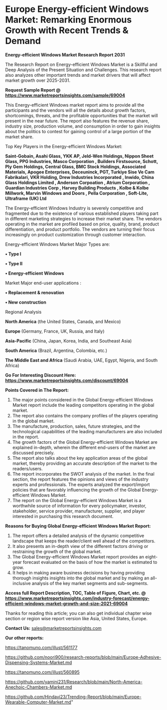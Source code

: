 # Europe Energy-efficient Windows Market: Remarking Enormous Growth with Recent Trends & Demand

<strong>Energy-efficient Windows Market Research Report 2031</strong>

The Research Report on Energy-efficient Windows Market is a Skillful and Deep Analysis of the Present Situation and Challenges. This research report also analyzes other important trends and market drivers that will affect market growth over 2025-2031.

<strong>Request Sample Report @ <a href=https://www.marketreportsinsights.com/sample/69004>https://www.marketreportsinsights.com/sample/69004</a></strong>

This Energy-efficient Windows market report aims to provide all the participants and the vendors will all the details about growth factors, shortcomings, threats, and the profitable opportunities that the market will present in the near future. The report also features the revenue share, industry size, production volume, and consumption in order to gain insights about the politics to contest for gaining control of a large portion of the market share.

Top Key Players in the Energy-efficient Windows Market:

<strong>Saint-Gobain, Asahi Glass, YKK AP, Jeld-Wen Holdings, Nippon Sheet Glass, PPG Industries, Masco Corporation , Builders Firstsource, Schott, Ply Gem Holdings, Central Glass, BMC Stock Holdings, Associated Materials, Apogee Enterprises, Deceuninck, PGT, Turkiye Sise Ve Cam Fabrikalari, VKR Holding, Drew Industries Incorporated , Inwido, China Glass Holdings Limited , Anderson Corpoation , Atrium Corporation , Guardian Industries Corp , Harvey Building Products , Kolbe & Kolbe Millwork, Marvin Windows and Doors , Pella Corporation , Soft-Lite, Ultraframe (UK) Ltd </strong>

The Energy-efficient Windows Industry is severely competitive and fragmented due to the existence of various established players taking part in different marketing strategies to increase their market share. The vendors operating in the market are profiled based on price, quality, brand, product differentiation, and product portfolio. The vendors are turning their focus increasingly on product customization through customer interaction.

Energy-efficient Windows Market Major Types are:

<strong>• Type I

• Type II

• Energy-efficient Windows</strong>

Market Major end-user applications :

<strong>• Replacement & renovation

• New construction</strong>

Regional Analysis

</u><strong><b>North America</b></strong> (the United States, Canada, and Mexico)

<strong><b>Europe </b></strong>(Germany, France, UK, Russia, and Italy)

<strong><b>Asia-Pacific</b></strong> (China, Japan, Korea, India, and Southeast Asia)

<strong><b>South America</b></strong> (Brazil, Argentina, Colombia, etc.)

<strong><b>The Middle East and Africa</b></strong> (Saudi Arabia, UAE, Egypt, Nigeria, and South Africa)

<strong>Go For Interesting Discount Here: <a href=https://www.marketreportsinsights.com/discount/69004>https://www.marketreportsinsights.com/discount/69004</a></strong>

<strong>Points Covered in The Report:</strong>
<ol>
  <li>The major points considered in the Global Energy-efficient Windows Market report include the leading competitors operating in the global market.</li>
  <li>The report also contains the company profiles of the players operating in the global market.</li>
  <li>The manufacture, production, sales, future strategies, and the technological capabilities of the leading manufacturers are also included in the report.</li>
  <li>The growth factors of the Global Energy-efficient Windows Market are explained in-depth, wherein the different end-users of the market are discussed precisely.</li>
  <li>The report also talks about the key application areas of the global market, thereby providing an accurate description of the market to the readers/users.</li>
  <li>The report incorporates the SWOT analysis of the market. In the final section, the report features the opinions and views of the industry experts and professionals. The experts analyzed the export/import policies that are favorably influencing the growth of the Global Energy-efficient Windows Market.</li>
  <li>The report on the Global Energy-efficient Windows Market is a worthwhile source of information for every policymaker, investor, stakeholder, service provider, manufacturer, supplier, and player interested in purchasing this research document.</li>
</ol>
<strong>Reasons for Buying Global Energy-efficient Windows Market Report:</strong>

<ol>
  <li>The report offers a detailed analysis of the dynamic competitive landscape that keeps the reader/client well ahead of the competitors.</li>
  <li>It also presents an in-depth view of the different factors driving or restraining the growth of the global market.</li>
  <li>The Global Energy-efficient Windows Market report provides an eight-year forecast evaluated on the basis of how the market is estimated to grow.</li>
  <li>It helps in making aware business decisions by having providing thorough insights insights into the global market and by making an all-inclusive analysis of the key market segments and sub-segments.</li>
</ol>
<strong>Access full Report Description, TOC, Table of Figure, Chart, etc. @ <a href=https://www.marketreportsinsights.com/industry-forecast/energy-efficient-windows-market-growth-and-size-2021-69004>https://www.marketreportsinsights.com/industry-forecast/energy-efficient-windows-market-growth-and-size-2021-69004</a></strong>


Thanks for reading this article; you can also get individual chapter wise section or region wise report version like Asia, United States, Europe.

<strong>Contact Us:</strong>
sales@marketreportsinsights.com

<strong>Our other reports:</strong>

<a href=https://tanomuno.com/illust/561177>https://tanomuno.com/illust/561177</a>

<a href=https://github.com/noori900/research-reports/blob/main/Europe-Adhesive-Dispensing-Systems-Market.md>https://github.com/noori900/research-reports/blob/main/Europe-Adhesive-Dispensing-Systems-Market.md</a>

<a href=https://tanomuno.com/illust/560895>https://tanomuno.com/illust/560895</a>

<a href=https://github.com/yamini231/Research/blob/main/North-America-Anechoic-Chambers-Market.md>https://github.com/yamini231/Research/blob/main/North-America-Anechoic-Chambers-Market.md</a>

<a href=https://github.com/Hindavi23/Trending-Report/blob/main/Europe-Wearable-Computer-Market.md>https://github.com/Hindavi23/Trending-Report/blob/main/Europe-Wearable-Computer-Market.md</a>"
